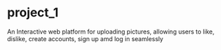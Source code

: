 # project_1
An Interactive web platform for uploading pictures, allowing users to like, dislike, create accounts, sign up amd log in seamlessly
